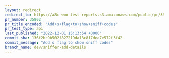 ```yaml
---
layout: redirect
redirect_to: https://a8c-woo-test-reports.s3.amazonaws.com/public/pr/35802/api/index.html
pr_number: 35802
pr_title_encoded: "Add+s+flag+to+show+sniff+codes"
pr_test_type: api
last_published: "2022-12-01 15:13:54 +0000"
commit_sha: 136f2bc9b502f827219da13c8f7dea7e572f3f42
commit_message: "Add s flag to show sniff codes"
branch_name: dev/sniffer-add-details
---
```

